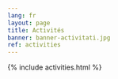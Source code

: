 ```yaml
---
lang: fr
layout: page
title: Activités
banner: banner-activitati.jpg
ref: activities
---
```


{% include activities.html %}
